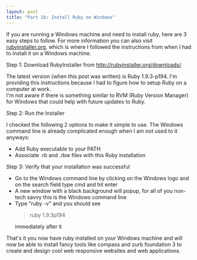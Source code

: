 ```yaml
---
layout: post
title: "Part 1b: Install Ruby on Windows"
---
```


<p>If you are running a Windows machine and need to install ruby, here are 3 easy steps to follow. For more information you can also visit <a href="http://rubyinstaller.org/downloads/">rubyinstaller.org</a>, which is where I followed the instructions from when I had to install it on a Windows machine.</p>

<div class="step">
<p><span>Step 1</span>: Download RubyInstaller from <a href="http://rubyinstaller.org/downloads/">http://rubyinstaller.org/downloads/</a></p>
<p>The latest version (when this post was written) is Ruby 1.9.3-p194. I'm providing this instructions because I had to figure how to setup Ruby on a computer at work.<br/>
I'm not aware if there is something similar to RVM (Ruby Version Manager) for Windows that could help with future updates to Ruby.</p>
</div>

<div class="step">
<p><span>Step 2</span>: Run the Installer</p>
<p>I checked the following 2 options to make it simple to use. The Windows command line is already complicated enough when I am not used to it anyways:</p>
<ul>
	<li>Add Ruby executable to your PATH</li>
	<li>Associate .rb and .rbw files with this Ruby installation</li>
</ul>
</div>

<div class="step">
<p><span>Step 3</span>: Verify that your installation was successful</p>
<ul>
	<li>Go to the Windows command line by clicking on the Windows logo and on the search field type cmd and hit enter</li>
	<li>A new window with a black background will popup, for all of you non-tech savvy this is the Windows command line</li>
	<li>Type "ruby -v" and you should see
	<blockquote>ruby 1.9.3p194</blockquote> 
	immediately after it</li>
</ul>
</div>
<p>That's it you now have ruby installed on your Windows machine and will now be able to install fancy tools like compass and zurb foundation 3 to create and design cool web responsive websites and web applications.</p>
